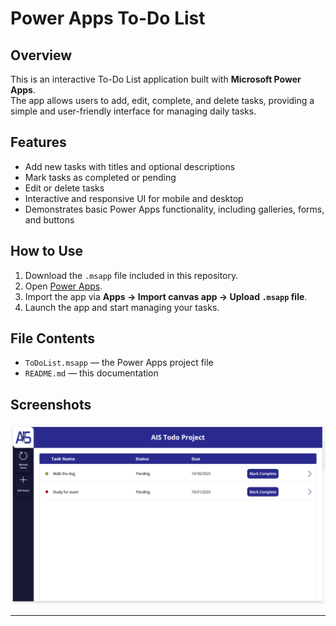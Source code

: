 # Power Apps To-Do List

## Overview
This is an interactive To-Do List application built with **Microsoft Power Apps**.  
The app allows users to add, edit, complete, and delete tasks, providing a simple and user-friendly interface for managing daily tasks.

## Features
- Add new tasks with titles and optional descriptions  
- Mark tasks as completed or pending  
- Edit or delete tasks  
- Interactive and responsive UI for mobile and desktop  
- Demonstrates basic Power Apps functionality, including galleries, forms, and buttons  

## How to Use
1. Download the `.msapp` file included in this repository.  
2. Open [Power Apps](https://make.powerapps.com/).  
3. Import the app via **Apps → Import canvas app → Upload `.msapp` file**.  
4. Launch the app and start managing your tasks.

## File Contents
- `ToDoList.msapp` — the Power Apps project file  
- `README.md` — this documentation  

## Screenshots
![Example Screenshot](images/screenshot.png)

---